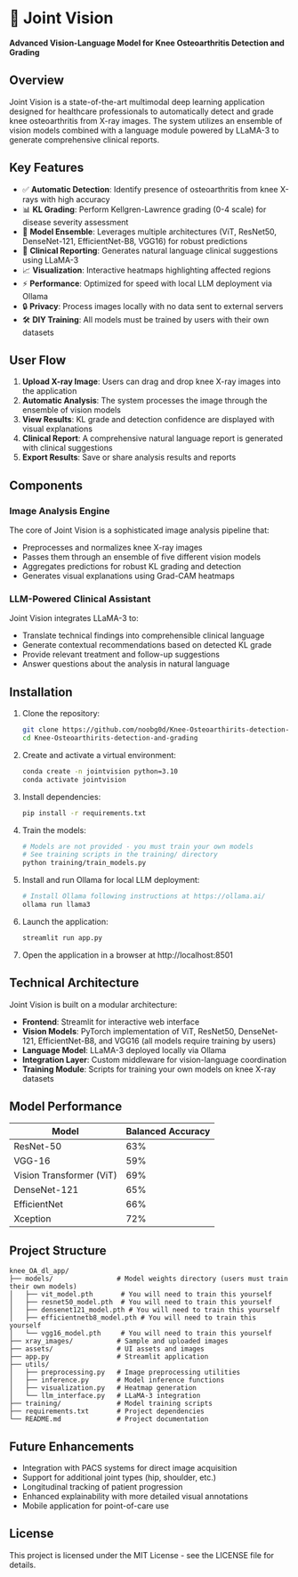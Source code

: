 # 🦵 Joint Vision

**Advanced Vision-Language Model for Knee Osteoarthritis Detection and Grading**



## Overview

Joint Vision is a state-of-the-art multimodal deep learning application designed for healthcare professionals to automatically detect and grade knee osteoarthritis from X-ray images. The system utilizes an ensemble of vision models combined with a language module powered by LLaMA-3 to generate comprehensive clinical reports.

## Key Features

- ✅ **Automatic Detection**: Identify presence of osteoarthritis from knee X-rays with high accuracy
- 📊 **KL Grading**: Perform Kellgren-Lawrence grading (0-4 scale) for disease severity assessment
- 🧠 **Model Ensemble**: Leverages multiple architectures (ViT, ResNet50, DenseNet-121, EfficientNet-B8, VGG16) for robust predictions
- 💬 **Clinical Reporting**: Generates natural language clinical suggestions using LLaMA-3
- 📈 **Visualization**: Interactive heatmaps highlighting affected regions
- ⚡ **Performance**: Optimized for speed with local LLM deployment via Ollama
- 🔒 **Privacy**: Process images locally with no data sent to external servers
- 🛠️ **DIY Training**: All models must be trained by users with their own datasets

## User Flow

1. **Upload X-ray Image**: Users can drag and drop knee X-ray images into the application
2. **Automatic Analysis**: The system processes the image through the ensemble of vision models
3. **View Results**: KL grade and detection confidence are displayed with visual explanations
4. **Clinical Report**: A comprehensive natural language report is generated with clinical suggestions
5. **Export Results**: Save or share analysis results and reports

## Components

### Image Analysis Engine

The core of Joint Vision is a sophisticated image analysis pipeline that:

- Preprocesses and normalizes knee X-ray images
- Passes them through an ensemble of five different vision models
- Aggregates predictions for robust KL grading and detection
- Generates visual explanations using Grad-CAM heatmaps

### LLM-Powered Clinical Assistant

Joint Vision integrates LLaMA-3 to:

- Translate technical findings into comprehensible clinical language
- Generate contextual recommendations based on detected KL grade
- Provide relevant treatment and follow-up suggestions
- Answer questions about the analysis in natural language

## Installation

1. Clone the repository:
   ```bash
   git clone https://github.com/noobg0d/Knee-Osteoarthirits-detection-and-grading.git
   cd Knee-Osteoarthirits-detection-and-grading
   ```

2. Create and activate a virtual environment:
   ```bash
   conda create -n jointvision python=3.10
   conda activate jointvision
   ```

3. Install dependencies:
   ```bash
   pip install -r requirements.txt
   ```

4. Train the models:
   ```bash
   # Models are not provided - you must train your own models
   # See training scripts in the training/ directory
   python training/train_models.py
   ```

5. Install and run Ollama for local LLM deployment:
   ```bash
   # Install Ollama following instructions at https://ollama.ai/
   ollama run llama3
   ```

6. Launch the application:
   ```bash
   streamlit run app.py
   ```

7. Open the application in a browser at http://localhost:8501

## Technical Architecture

Joint Vision is built on a modular architecture:

- **Frontend**: Streamlit for interactive web interface
- **Vision Models**: PyTorch implementation of ViT, ResNet50, DenseNet-121, EfficientNet-B8, and VGG16 (all models require training by users)
- **Language Model**: LLaMA-3 deployed locally via Ollama
- **Integration Layer**: Custom middleware for vision-language coordination
- **Training Module**: Scripts for training your own models on knee X-ray datasets

## Model Performance

| Model | Balanced Accuracy |
|-------|-----------------|
| ResNet-50 | 63% |
| VGG-16 | 59% |
| Vision Transformer (ViT) | 69% |
| DenseNet-121 | 65% |
| EfficientNet | 66% |
| Xception | 72% |

## Project Structure

```
knee_OA_dl_app/
├── models/                # Model weights directory (users must train their own models)
│   ├── vit_model.pth       # You will need to train this yourself
│   ├── resnet50_model.pth  # You will need to train this yourself
│   ├── densenet121_model.pth # You will need to train this yourself
│   ├── efficientnetb8_model.pth # You will need to train this yourself
│   └── vgg16_model.pth     # You will need to train this yourself
├── xray_images/           # Sample and uploaded images
├── assets/                # UI assets and images
├── app.py                 # Streamlit application
├── utils/
│   ├── preprocessing.py   # Image preprocessing utilities
│   ├── inference.py       # Model inference functions
│   ├── visualization.py   # Heatmap generation
│   └── llm_interface.py   # LLaMA-3 integration
├── training/              # Model training scripts
├── requirements.txt       # Project dependencies
└── README.md              # Project documentation
```

## Future Enhancements

- Integration with PACS systems for direct image acquisition
- Support for additional joint types (hip, shoulder, etc.)
- Longitudinal tracking of patient progression
- Enhanced explainability with more detailed visual annotations
- Mobile application for point-of-care use



## License

This project is licensed under the MIT License - see the LICENSE file for details.
